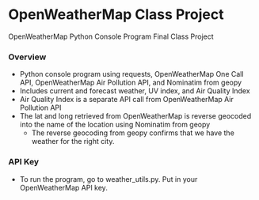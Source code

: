 # OpenWeatherMap Class Project
OpenWeatherMap Python Console Program Final Class Project
### Overview
- Python console program using requests, OpenWeatherMap One Call API, OpenWeatherMap Air Pollution API, and Nominatim from geopy
- Includes current and forecast weather, UV index, and Air Quality Index
- Air Quality Index is a separate API call from OpenWeatherMap Air Pollution API
- The lat and long retrieved from OpenWeatherMap is reverse geocoded into the name of the location using Nominatim from geopy
    * The reverse geocoding from geopy confirms that we have the weather for the right city.
### API Key
- To run the program, go to weather_utils.py. Put in your OpenWeatherMap API key.
